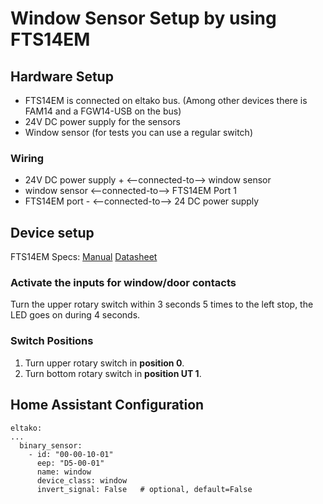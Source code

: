 # Window Sensor Setup by using FTS14EM

## Hardware Setup
* FTS14EM is connected on eltako bus. (Among other devices there is FAM14 and a FGW14-USB on the bus)
* 24V DC power supply for the sensors
* Window sensor (for tests you can use a regular switch)

### Wiring
* 24V DC power supply +  <--connected-to--> window sensor
* window sensor <--connected-to--> FTS14EM Port 1
* FTS14EM port - <--connected-to--> 24 DC power supply

## Device setup
FTS14EM Specs: [Manual](https://www.eltako.com/fileadmin/downloads/en/_bedienung/FTS14EM_30014060-3_gb.pdf) [Datasheet](https://www.eltako.com/fileadmin/downloads/en/_datasheets/Datasheet_FTS14EM.pdf)

### Activate the inputs for window/door contacts 
Turn the upper rotary switch within
3 seconds 5 times to the left stop, the LED
goes on during 4 seconds.

### Switch Positions
1. Turn upper rotary switch in **position 0**.
2. Turn bottom rotary switch in **position UT 1**.

## Home Assistant Configuration
```
eltako:
...
  binary_sensor:
    - id: "00-00-10-01"
      eep: "D5-00-01"
      name: window
      device_class: window
      invert_signal: False   # optional, default=False
```